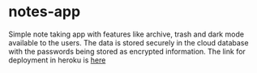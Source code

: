 # notes-app
Simple note taking app with features like archive, trash and dark mode available to the users.
The data is stored securely in the cloud database with the passwords being stored as encrypted information.
The link for deployment in heroku is [here](https://evening-river-16467.herokuapp.com/)
